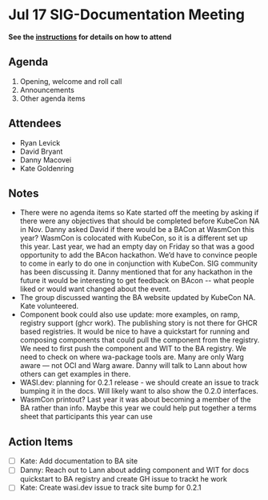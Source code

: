 # Jul 17 SIG-Documentation Meeting

**See the [instructions](../README.md) for details on how to attend**

## Agenda

1. Opening, welcome and roll call
2. Announcements
3. Other agenda items

## Attendees

* Ryan Levick
* David Bryant
* Danny Macovei
* Kate Goldenring

## Notes
- There were no agenda items so Kate started off the meeting by asking if there were any objectives that should be completed before KubeCon NA in Nov. Danny asked David if there would be a BACon at WasmCon this year? WasmCon is colocated with KubeCon, so it is a different set up this year. Last year, we had an empty day on Friday so that was a good opportunity to add the BAcon hackathon. We’d have to convince people to come in early to do one in conjunction with KubeCon. SIG community has been discussing it. Danny mentioned that for any hackathon in the future it would be interesting to get feedback on BAcon -- what people liked or would want changed about the event.
- The group discussed wanting the BA website updated by KubeCon NA. Kate volunteered.
- Component book could also use update: more examples, on ramp, registry support (ghcr work). The publishing story is not there for GHCR based registries. It would be nice to have a quickstart for running and composing components that could pull the component from the registry. We need to first push the component and WIT to the BA registry. We need to check on where wa-package tools are. Many are only Warg aware — not OCI and Warg aware. Danny will talk to Lann about how others can get examples in there.
- WASI.dev: planning for 0.2.1 release - we should create an issue to track bumping it in the docs. Will likely want to also show the 0.2.0 interfaces.
- WasmCon printout? Last year it was about becoming a member of the BA rather than info. Maybe this year we could help put together a terms sheet that participants this year can use

## Action Items

* [ ] Kate: Add documentation to BA site
* [ ] Danny: Reach out to Lann about adding component and WIT for docs quickstart to BA registry and create GH issue to trackt he work
* [ ] Kate: Create wasi.dev issue to track site bump for 0.2.1
